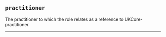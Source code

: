 ## `practitioner`

The practitioner to which the role relates as a reference to UKCore-practitioner.

---

